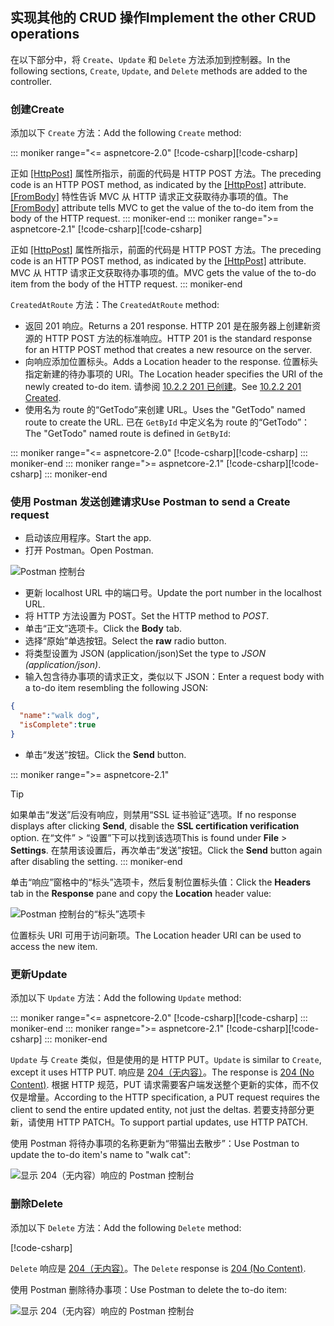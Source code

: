 ## <a name="implement-the-other-crud-operations"></a><span data-ttu-id="fa385-101">实现其他的 CRUD 操作</span><span class="sxs-lookup"><span data-stu-id="fa385-101">Implement the other CRUD operations</span></span>

<span data-ttu-id="fa385-102">在以下部分中，将 `Create`、`Update` 和 `Delete` 方法添加到控制器。</span><span class="sxs-lookup"><span data-stu-id="fa385-102">In the following sections, `Create`, `Update`, and `Delete` methods are added to the controller.</span></span>

### <a name="create"></a><span data-ttu-id="fa385-103">创建</span><span class="sxs-lookup"><span data-stu-id="fa385-103">Create</span></span>

<span data-ttu-id="fa385-104">添加以下 `Create` 方法：</span><span class="sxs-lookup"><span data-stu-id="fa385-104">Add the following `Create` method:</span></span>

::: moniker range="<= aspnetcore-2.0"
<span data-ttu-id="fa385-105">[!code-csharp[](../../tutorials/first-web-api/samples/2.0/TodoApi/Controllers/TodoController.cs?name=snippet_Create)]</span><span class="sxs-lookup"><span data-stu-id="fa385-105">[!code-csharp[](../../tutorials/first-web-api/samples/2.0/TodoApi/Controllers/TodoController.cs?name=snippet_Create)]</span></span>

<span data-ttu-id="fa385-106">正如 [[HttpPost]](/dotnet/api/microsoft.aspnetcore.mvc.httppostattribute) 属性所指示，前面的代码是 HTTP POST 方法。</span><span class="sxs-lookup"><span data-stu-id="fa385-106">The preceding code is an HTTP POST method, as indicated by the [[HttpPost]](/dotnet/api/microsoft.aspnetcore.mvc.httppostattribute) attribute.</span></span> <span data-ttu-id="fa385-107">[[FromBody]](/dotnet/api/microsoft.aspnetcore.mvc.frombodyattribute) 特性告诉 MVC 从 HTTP 请求正文获取待办事项的值。</span><span class="sxs-lookup"><span data-stu-id="fa385-107">The [[FromBody]](/dotnet/api/microsoft.aspnetcore.mvc.frombodyattribute) attribute tells MVC to get the value of the to-do item from the body of the HTTP request.</span></span>
::: moniker-end
::: moniker range=">= aspnetcore-2.1"
<span data-ttu-id="fa385-108">[!code-csharp[](../../tutorials/first-web-api/samples/2.1/TodoApi/Controllers/TodoController.cs?name=snippet_Create)]</span><span class="sxs-lookup"><span data-stu-id="fa385-108">[!code-csharp[](../../tutorials/first-web-api/samples/2.1/TodoApi/Controllers/TodoController.cs?name=snippet_Create)]</span></span>

<span data-ttu-id="fa385-109">正如 [[HttpPost]](/dotnet/api/microsoft.aspnetcore.mvc.httppostattribute) 属性所指示，前面的代码是 HTTP POST 方法。</span><span class="sxs-lookup"><span data-stu-id="fa385-109">The preceding code is an HTTP POST method, as indicated by the [[HttpPost]](/dotnet/api/microsoft.aspnetcore.mvc.httppostattribute) attribute.</span></span> <span data-ttu-id="fa385-110">MVC 从 HTTP 请求正文获取待办事项的值。</span><span class="sxs-lookup"><span data-stu-id="fa385-110">MVC gets the value of the to-do item from the body of the HTTP request.</span></span>
::: moniker-end

<span data-ttu-id="fa385-111">`CreatedAtRoute` 方法：</span><span class="sxs-lookup"><span data-stu-id="fa385-111">The `CreatedAtRoute` method:</span></span>

* <span data-ttu-id="fa385-112">返回 201 响应。</span><span class="sxs-lookup"><span data-stu-id="fa385-112">Returns a 201 response.</span></span> <span data-ttu-id="fa385-113">HTTP 201 是在服务器上创建新资源的 HTTP POST 方法的标准响应。</span><span class="sxs-lookup"><span data-stu-id="fa385-113">HTTP 201 is the standard response for an HTTP POST method that creates a new resource on the server.</span></span>
* <span data-ttu-id="fa385-114">向响应添加位置标头。</span><span class="sxs-lookup"><span data-stu-id="fa385-114">Adds a Location header to the response.</span></span> <span data-ttu-id="fa385-115">位置标头指定新建的待办事项的 URI。</span><span class="sxs-lookup"><span data-stu-id="fa385-115">The Location header specifies the URI of the newly created to-do item.</span></span> <span data-ttu-id="fa385-116">请参阅 [10.2.2 201 已创建](https://www.w3.org/Protocols/rfc2616/rfc2616-sec10.html)。</span><span class="sxs-lookup"><span data-stu-id="fa385-116">See [10.2.2 201 Created](https://www.w3.org/Protocols/rfc2616/rfc2616-sec10.html).</span></span>
* <span data-ttu-id="fa385-117">使用名为 route 的“GetTodo”来创建 URL。</span><span class="sxs-lookup"><span data-stu-id="fa385-117">Uses the "GetTodo" named route to create the URL.</span></span> <span data-ttu-id="fa385-118">已在 `GetById` 中定义名为 route 的“GetTodo”：</span><span class="sxs-lookup"><span data-stu-id="fa385-118">The "GetTodo" named route is defined in `GetById`:</span></span>

::: moniker range="<= aspnetcore-2.0"
<span data-ttu-id="fa385-119">[!code-csharp[](../../tutorials/first-web-api/samples/2.0/TodoApi/Controllers/TodoController.cs?name=snippet_GetByID&highlight=1-2)]</span><span class="sxs-lookup"><span data-stu-id="fa385-119">[!code-csharp[](../../tutorials/first-web-api/samples/2.0/TodoApi/Controllers/TodoController.cs?name=snippet_GetByID&highlight=1-2)]</span></span>
::: moniker-end
::: moniker range=">= aspnetcore-2.1"
<span data-ttu-id="fa385-120">[!code-csharp[](../../tutorials/first-web-api/samples/2.1/TodoApi/Controllers/TodoController.cs?name=snippet_GetByID&highlight=1-2)]</span><span class="sxs-lookup"><span data-stu-id="fa385-120">[!code-csharp[](../../tutorials/first-web-api/samples/2.1/TodoApi/Controllers/TodoController.cs?name=snippet_GetByID&highlight=1-2)]</span></span>
::: moniker-end

### <a name="use-postman-to-send-a-create-request"></a><span data-ttu-id="fa385-121">使用 Postman 发送创建请求</span><span class="sxs-lookup"><span data-stu-id="fa385-121">Use Postman to send a Create request</span></span>

* <span data-ttu-id="fa385-122">启动该应用程序。</span><span class="sxs-lookup"><span data-stu-id="fa385-122">Start the app.</span></span>
* <span data-ttu-id="fa385-123">打开 Postman。</span><span class="sxs-lookup"><span data-stu-id="fa385-123">Open Postman.</span></span>

![Postman 控制台](../../tutorials/first-web-api/_static/pmc.png)

* <span data-ttu-id="fa385-125">更新 localhost URL 中的端口号。</span><span class="sxs-lookup"><span data-stu-id="fa385-125">Update the port number in the localhost URL.</span></span>
* <span data-ttu-id="fa385-126">将 HTTP 方法设置为 POST。</span><span class="sxs-lookup"><span data-stu-id="fa385-126">Set the HTTP method to *POST*.</span></span>
* <span data-ttu-id="fa385-127">单击“正文”选项卡。</span><span class="sxs-lookup"><span data-stu-id="fa385-127">Click the **Body** tab.</span></span>
* <span data-ttu-id="fa385-128">选择“原始”单选按钮。</span><span class="sxs-lookup"><span data-stu-id="fa385-128">Select the **raw** radio button.</span></span>
* <span data-ttu-id="fa385-129">将类型设置为 JSON (application/json)</span><span class="sxs-lookup"><span data-stu-id="fa385-129">Set the type to *JSON (application/json)*.</span></span>
* <span data-ttu-id="fa385-130">输入包含待办事项的请求正文，类似以下 JSON：</span><span class="sxs-lookup"><span data-stu-id="fa385-130">Enter a request body with a to-do item resembling the following JSON:</span></span>

```json
{
  "name":"walk dog",
  "isComplete":true
}
```

* <span data-ttu-id="fa385-131">单击“发送”按钮。</span><span class="sxs-lookup"><span data-stu-id="fa385-131">Click the **Send** button.</span></span>

::: moniker range=">= aspnetcore-2.1"
> [!TIP]
> <span data-ttu-id="fa385-132">如果单击“发送”后没有响应，则禁用“SSL 证书验证”选项。</span><span class="sxs-lookup"><span data-stu-id="fa385-132">If no response displays after clicking **Send**, disable the **SSL certification verification** option.</span></span> <span data-ttu-id="fa385-133">在“文件” > “设置”下可以找到该选项</span><span class="sxs-lookup"><span data-stu-id="fa385-133">This is found under **File** > **Settings**.</span></span> <span data-ttu-id="fa385-134">在禁用该设置后，再次单击“发送”按钮。</span><span class="sxs-lookup"><span data-stu-id="fa385-134">Click the **Send** button again after disabling the setting.</span></span>
::: moniker-end

<span data-ttu-id="fa385-135">单击“响应”窗格中的“标头”选项卡，然后复制位置标头值：</span><span class="sxs-lookup"><span data-stu-id="fa385-135">Click the **Headers** tab in the **Response** pane and copy the **Location** header value:</span></span>

![Postman 控制台的“标头”选项卡](../../tutorials/first-web-api/_static/pmc2.png)

<span data-ttu-id="fa385-137">位置标头 URI 可用于访问新项。</span><span class="sxs-lookup"><span data-stu-id="fa385-137">The Location header URI can be used to access the new item.</span></span>

### <a name="update"></a><span data-ttu-id="fa385-138">更新</span><span class="sxs-lookup"><span data-stu-id="fa385-138">Update</span></span>

<span data-ttu-id="fa385-139">添加以下 `Update` 方法：</span><span class="sxs-lookup"><span data-stu-id="fa385-139">Add the following `Update` method:</span></span>

::: moniker range="<= aspnetcore-2.0"
<span data-ttu-id="fa385-140">[!code-csharp[](../../tutorials/first-web-api/samples/2.0/TodoApi/Controllers/TodoController.cs?name=snippet_Update)]</span><span class="sxs-lookup"><span data-stu-id="fa385-140">[!code-csharp[](../../tutorials/first-web-api/samples/2.0/TodoApi/Controllers/TodoController.cs?name=snippet_Update)]</span></span>
::: moniker-end
::: moniker range=">= aspnetcore-2.1"
<span data-ttu-id="fa385-141">[!code-csharp[](../../tutorials/first-web-api/samples/2.1/TodoApi/Controllers/TodoController.cs?name=snippet_Update)]</span><span class="sxs-lookup"><span data-stu-id="fa385-141">[!code-csharp[](../../tutorials/first-web-api/samples/2.1/TodoApi/Controllers/TodoController.cs?name=snippet_Update)]</span></span>
::: moniker-end

<span data-ttu-id="fa385-142">`Update` 与 `Create` 类似，但是使用的是 HTTP PUT。</span><span class="sxs-lookup"><span data-stu-id="fa385-142">`Update` is similar to `Create`, except it uses HTTP PUT.</span></span> <span data-ttu-id="fa385-143">响应是 [204（无内容）](https://www.w3.org/Protocols/rfc2616/rfc2616-sec9.html)。</span><span class="sxs-lookup"><span data-stu-id="fa385-143">The response is [204 (No Content)](https://www.w3.org/Protocols/rfc2616/rfc2616-sec9.html).</span></span> <span data-ttu-id="fa385-144">根据 HTTP 规范，PUT 请求需要客户端发送整个更新的实体，而不仅仅是增量。</span><span class="sxs-lookup"><span data-stu-id="fa385-144">According to the HTTP specification, a PUT request requires the client to send the entire updated entity, not just the deltas.</span></span> <span data-ttu-id="fa385-145">若要支持部分更新，请使用 HTTP PATCH。</span><span class="sxs-lookup"><span data-stu-id="fa385-145">To support partial updates, use HTTP PATCH.</span></span>

<span data-ttu-id="fa385-146">使用 Postman 将待办事项的名称更新为“带猫出去散步”：</span><span class="sxs-lookup"><span data-stu-id="fa385-146">Use Postman to update the to-do item's name to "walk cat":</span></span>

![显示 204（无内容）响应的 Postman 控制台](../../tutorials/first-web-api/_static/pmcput.png)

### <a name="delete"></a><span data-ttu-id="fa385-148">删除</span><span class="sxs-lookup"><span data-stu-id="fa385-148">Delete</span></span>

<span data-ttu-id="fa385-149">添加以下 `Delete` 方法：</span><span class="sxs-lookup"><span data-stu-id="fa385-149">Add the following `Delete` method:</span></span>

[!code-csharp[](../../tutorials/first-web-api/samples/2.0/TodoApi/Controllers/TodoController.cs?name=snippet_Delete)]

<span data-ttu-id="fa385-150">`Delete` 响应是 [204（无内容）](https://www.w3.org/Protocols/rfc2616/rfc2616-sec9.html)。</span><span class="sxs-lookup"><span data-stu-id="fa385-150">The `Delete` response is [204 (No Content)](https://www.w3.org/Protocols/rfc2616/rfc2616-sec9.html).</span></span>

<span data-ttu-id="fa385-151">使用 Postman 删除待办事项：</span><span class="sxs-lookup"><span data-stu-id="fa385-151">Use Postman to delete the to-do item:</span></span>

![显示 204（无内容）响应的 Postman 控制台](../../tutorials/first-web-api/_static/pmd.png)
